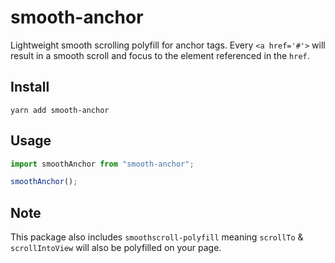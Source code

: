 # smooth-anchor

Lightweight smooth scrolling polyfill for anchor tags. Every `<a href='#'>` will result in a smooth scroll and focus to the element referenced in the `href`.

## Install

`yarn add smooth-anchor`

## Usage

```js
import smoothAnchor from "smooth-anchor";

smoothAnchor();
```

## Note

This package also includes `smoothscroll-polyfill` meaning `scrollTo` & `scrollIntoView` will also be polyfilled on your page.
